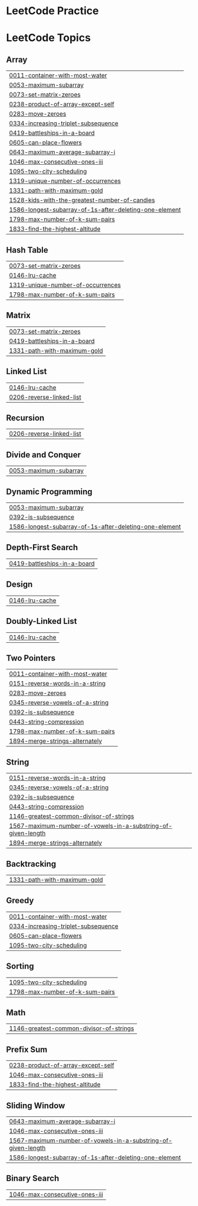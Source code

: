 # LeetCode Practice
<!---LeetCode Topics Start-->
# LeetCode Topics
## Array
|  |
| ------- |
| [0011-container-with-most-water](https://github.com/ritikgi/Data-Structures-and-Algorithms/tree/master/0011-container-with-most-water) |
| [0053-maximum-subarray](https://github.com/ritikgi/LeetCode/tree/master/0053-maximum-subarray) |
| [0073-set-matrix-zeroes](https://github.com/ritikgi/LeetCode/tree/master/0073-set-matrix-zeroes) |
| [0238-product-of-array-except-self](https://github.com/ritikgi/Data-Structures-and-Algorithms/tree/master/0238-product-of-array-except-self) |
| [0283-move-zeroes](https://github.com/ritikgi/Data-Structures-and-Algorithms/tree/master/0283-move-zeroes) |
| [0334-increasing-triplet-subsequence](https://github.com/ritikgi/Data-Structures-and-Algorithms/tree/master/0334-increasing-triplet-subsequence) |
| [0419-battleships-in-a-board](https://github.com/ritikgi/LeetCode/tree/master/0419-battleships-in-a-board) |
| [0605-can-place-flowers](https://github.com/ritikgi/Data-Structures-and-Algorithms/tree/master/0605-can-place-flowers) |
| [0643-maximum-average-subarray-i](https://github.com/ritikgi/Data-Structures-and-Algorithms/tree/master/0643-maximum-average-subarray-i) |
| [1046-max-consecutive-ones-iii](https://github.com/ritikgi/Data-Structures-and-Algorithms/tree/master/1046-max-consecutive-ones-iii) |
| [1095-two-city-scheduling](https://github.com/ritikgi/Data-Structures-and-Algorithms/tree/master/1095-two-city-scheduling) |
| [1319-unique-number-of-occurrences](https://github.com/ritikgi/Data-Structures-and-Algorithms/tree/master/1319-unique-number-of-occurrences) |
| [1331-path-with-maximum-gold](https://github.com/ritikgi/Data-Structures-and-Algorithms/tree/master/1331-path-with-maximum-gold) |
| [1528-kids-with-the-greatest-number-of-candies](https://github.com/ritikgi/Data-Structures-and-Algorithms/tree/master/1528-kids-with-the-greatest-number-of-candies) |
| [1586-longest-subarray-of-1s-after-deleting-one-element](https://github.com/ritikgi/Data-Structures-and-Algorithms/tree/master/1586-longest-subarray-of-1s-after-deleting-one-element) |
| [1798-max-number-of-k-sum-pairs](https://github.com/ritikgi/Data-Structures-and-Algorithms/tree/master/1798-max-number-of-k-sum-pairs) |
| [1833-find-the-highest-altitude](https://github.com/ritikgi/Data-Structures-and-Algorithms/tree/master/1833-find-the-highest-altitude) |
## Hash Table
|  |
| ------- |
| [0073-set-matrix-zeroes](https://github.com/ritikgi/LeetCode/tree/master/0073-set-matrix-zeroes) |
| [0146-lru-cache](https://github.com/ritikgi/Data-Structures-and-Algorithms/tree/master/0146-lru-cache) |
| [1319-unique-number-of-occurrences](https://github.com/ritikgi/Data-Structures-and-Algorithms/tree/master/1319-unique-number-of-occurrences) |
| [1798-max-number-of-k-sum-pairs](https://github.com/ritikgi/Data-Structures-and-Algorithms/tree/master/1798-max-number-of-k-sum-pairs) |
## Matrix
|  |
| ------- |
| [0073-set-matrix-zeroes](https://github.com/ritikgi/LeetCode/tree/master/0073-set-matrix-zeroes) |
| [0419-battleships-in-a-board](https://github.com/ritikgi/LeetCode/tree/master/0419-battleships-in-a-board) |
| [1331-path-with-maximum-gold](https://github.com/ritikgi/Data-Structures-and-Algorithms/tree/master/1331-path-with-maximum-gold) |
## Linked List
|  |
| ------- |
| [0146-lru-cache](https://github.com/ritikgi/Data-Structures-and-Algorithms/tree/master/0146-lru-cache) |
| [0206-reverse-linked-list](https://github.com/ritikgi/LeetCode/tree/master/0206-reverse-linked-list) |
## Recursion
|  |
| ------- |
| [0206-reverse-linked-list](https://github.com/ritikgi/LeetCode/tree/master/0206-reverse-linked-list) |
## Divide and Conquer
|  |
| ------- |
| [0053-maximum-subarray](https://github.com/ritikgi/LeetCode/tree/master/0053-maximum-subarray) |
## Dynamic Programming
|  |
| ------- |
| [0053-maximum-subarray](https://github.com/ritikgi/LeetCode/tree/master/0053-maximum-subarray) |
| [0392-is-subsequence](https://github.com/ritikgi/Data-Structures-and-Algorithms/tree/master/0392-is-subsequence) |
| [1586-longest-subarray-of-1s-after-deleting-one-element](https://github.com/ritikgi/Data-Structures-and-Algorithms/tree/master/1586-longest-subarray-of-1s-after-deleting-one-element) |
## Depth-First Search
|  |
| ------- |
| [0419-battleships-in-a-board](https://github.com/ritikgi/LeetCode/tree/master/0419-battleships-in-a-board) |
## Design
|  |
| ------- |
| [0146-lru-cache](https://github.com/ritikgi/Data-Structures-and-Algorithms/tree/master/0146-lru-cache) |
## Doubly-Linked List
|  |
| ------- |
| [0146-lru-cache](https://github.com/ritikgi/Data-Structures-and-Algorithms/tree/master/0146-lru-cache) |
## Two Pointers
|  |
| ------- |
| [0011-container-with-most-water](https://github.com/ritikgi/Data-Structures-and-Algorithms/tree/master/0011-container-with-most-water) |
| [0151-reverse-words-in-a-string](https://github.com/ritikgi/Data-Structures-and-Algorithms/tree/master/0151-reverse-words-in-a-string) |
| [0283-move-zeroes](https://github.com/ritikgi/Data-Structures-and-Algorithms/tree/master/0283-move-zeroes) |
| [0345-reverse-vowels-of-a-string](https://github.com/ritikgi/Data-Structures-and-Algorithms/tree/master/0345-reverse-vowels-of-a-string) |
| [0392-is-subsequence](https://github.com/ritikgi/Data-Structures-and-Algorithms/tree/master/0392-is-subsequence) |
| [0443-string-compression](https://github.com/ritikgi/Data-Structures-and-Algorithms/tree/master/0443-string-compression) |
| [1798-max-number-of-k-sum-pairs](https://github.com/ritikgi/Data-Structures-and-Algorithms/tree/master/1798-max-number-of-k-sum-pairs) |
| [1894-merge-strings-alternately](https://github.com/ritikgi/Data-Structures-and-Algorithms/tree/master/1894-merge-strings-alternately) |
## String
|  |
| ------- |
| [0151-reverse-words-in-a-string](https://github.com/ritikgi/Data-Structures-and-Algorithms/tree/master/0151-reverse-words-in-a-string) |
| [0345-reverse-vowels-of-a-string](https://github.com/ritikgi/Data-Structures-and-Algorithms/tree/master/0345-reverse-vowels-of-a-string) |
| [0392-is-subsequence](https://github.com/ritikgi/Data-Structures-and-Algorithms/tree/master/0392-is-subsequence) |
| [0443-string-compression](https://github.com/ritikgi/Data-Structures-and-Algorithms/tree/master/0443-string-compression) |
| [1146-greatest-common-divisor-of-strings](https://github.com/ritikgi/Data-Structures-and-Algorithms/tree/master/1146-greatest-common-divisor-of-strings) |
| [1567-maximum-number-of-vowels-in-a-substring-of-given-length](https://github.com/ritikgi/Data-Structures-and-Algorithms/tree/master/1567-maximum-number-of-vowels-in-a-substring-of-given-length) |
| [1894-merge-strings-alternately](https://github.com/ritikgi/Data-Structures-and-Algorithms/tree/master/1894-merge-strings-alternately) |
## Backtracking
|  |
| ------- |
| [1331-path-with-maximum-gold](https://github.com/ritikgi/Data-Structures-and-Algorithms/tree/master/1331-path-with-maximum-gold) |
## Greedy
|  |
| ------- |
| [0011-container-with-most-water](https://github.com/ritikgi/Data-Structures-and-Algorithms/tree/master/0011-container-with-most-water) |
| [0334-increasing-triplet-subsequence](https://github.com/ritikgi/Data-Structures-and-Algorithms/tree/master/0334-increasing-triplet-subsequence) |
| [0605-can-place-flowers](https://github.com/ritikgi/Data-Structures-and-Algorithms/tree/master/0605-can-place-flowers) |
| [1095-two-city-scheduling](https://github.com/ritikgi/Data-Structures-and-Algorithms/tree/master/1095-two-city-scheduling) |
## Sorting
|  |
| ------- |
| [1095-two-city-scheduling](https://github.com/ritikgi/Data-Structures-and-Algorithms/tree/master/1095-two-city-scheduling) |
| [1798-max-number-of-k-sum-pairs](https://github.com/ritikgi/Data-Structures-and-Algorithms/tree/master/1798-max-number-of-k-sum-pairs) |
## Math
|  |
| ------- |
| [1146-greatest-common-divisor-of-strings](https://github.com/ritikgi/Data-Structures-and-Algorithms/tree/master/1146-greatest-common-divisor-of-strings) |
## Prefix Sum
|  |
| ------- |
| [0238-product-of-array-except-self](https://github.com/ritikgi/Data-Structures-and-Algorithms/tree/master/0238-product-of-array-except-self) |
| [1046-max-consecutive-ones-iii](https://github.com/ritikgi/Data-Structures-and-Algorithms/tree/master/1046-max-consecutive-ones-iii) |
| [1833-find-the-highest-altitude](https://github.com/ritikgi/Data-Structures-and-Algorithms/tree/master/1833-find-the-highest-altitude) |
## Sliding Window
|  |
| ------- |
| [0643-maximum-average-subarray-i](https://github.com/ritikgi/Data-Structures-and-Algorithms/tree/master/0643-maximum-average-subarray-i) |
| [1046-max-consecutive-ones-iii](https://github.com/ritikgi/Data-Structures-and-Algorithms/tree/master/1046-max-consecutive-ones-iii) |
| [1567-maximum-number-of-vowels-in-a-substring-of-given-length](https://github.com/ritikgi/Data-Structures-and-Algorithms/tree/master/1567-maximum-number-of-vowels-in-a-substring-of-given-length) |
| [1586-longest-subarray-of-1s-after-deleting-one-element](https://github.com/ritikgi/Data-Structures-and-Algorithms/tree/master/1586-longest-subarray-of-1s-after-deleting-one-element) |
## Binary Search
|  |
| ------- |
| [1046-max-consecutive-ones-iii](https://github.com/ritikgi/Data-Structures-and-Algorithms/tree/master/1046-max-consecutive-ones-iii) |
<!---LeetCode Topics End-->